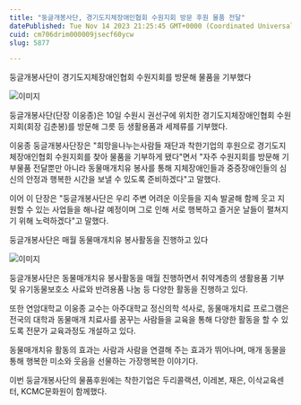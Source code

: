 ```yaml
---
title: "둥글개봉사단, 경기도지체장애인협회 수원지회 방문 후원 물품 전달"
datePublished: Tue Nov 14 2023 21:25:45 GMT+0000 (Coordinated Universal Time)
cuid: cm706drim000009jsecf60ycw
slug: 5877

---
```



둥글개봉사단이 경기도지체장애인협회 수원지회를 방문해 물품을 기부했다

![이미지](https://cdn.hashnode.com/res/hashnode/image/upload/v1739259802318/53d26072-23a1-4ccb-9023-61d90ca9a132.jpeg)

둥글개봉사단(단장 이웅종)은 10일 수원시 권선구에 위치한 경기도지체장애인협회 수원지회(회장 김춘봉)를 방문해 그릇 등 생활용품과 세제류를 기부했다.

이웅종 둥글개봉사단장은 "희망을나누는사람들 재단과 착한기업의 후원으로 경기도지체장애인협회 수원지회를 찾아 물품을 기부하게 됐다"면서 "자주 수원지회를 방문해 기부물품 전달뿐만 아니라 동물매개치유 봉사를 통해 지체장애인들과 중증장애인들의 심신의 안정과 행복한 시간을 보낼 수 있도록 준비하겠다"고 말했다.

이어 이 단장은 "둥글개봉사단은 우리 주변 어려운 이웃들을 지속 발굴해 함께 웃고 지원할 수 있는 사업들을 해나갈 예정이며 그로 인해 서로 행복하고 즐거운 날들이 펼쳐지기 위해 노력하겠다"고 말했다.

둥글개봉사단은 매월 동물매개치유 봉사활동을 진행하고 있다

![이미지](https://cdn.hashnode.com/res/hashnode/image/upload/v1739259804702/e1291cda-d654-4b17-90e1-c29d78eac0a0.jpeg)

둥글개봉사단은 동물매개치유 봉사활동을 매월 진행하면서 취약계층의 생활용품 기부 및 유기동물보호소 사료와 반려용품 나눔 등 다양한 활동을 진행하고 있다.

또한 연암대학교 이웅종 교수는 아주대학교 정신의학 석사로, 동물매개치료 프로그램은 전국의 대학과 동물매개 치료사를 꿈꾸는 사람들을 교육을 통해 다양한 활동을 할 수 있도록 전문가 교육과정도 개설하고 있다.

동물매개치유 활동의 효과는 사람과 사람을 연결해 주는 효과가 뛰어나며, 매개 동물을 통해 행복한 미소와 웃음을 선물하는 가장행복한 이야기다.

이번 둥글개봉사단의 물품후원에는 착한기업은 두리콜랙션, 이레본, 재은, 이삭교육센터, KCMC문화원이 함께했다.